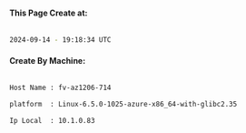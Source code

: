 
   
#### This Page Create at:

```bash

2024-09-14 - 19:18:34 UTC

```

#### Create By Machine:

```bash

Host Name : fv-az1206-714

platform  : Linux-6.5.0-1025-azure-x86_64-with-glibc2.35

Ip Local  : 10.1.0.83

```

